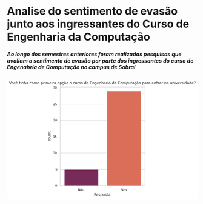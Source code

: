 # Analise do sentimento de evasão junto aos ingressantes do Curso de Engenharia da Computação

##### Ao longo dos semestres anteriores foram realizadas pesquisas que avaliam o sentimento de evasão por parte dos ingressantes do curso de Engenahria de Computação no campus de Sobral
<img src="image/1OP.png" alt="hi" class="inline"/>

